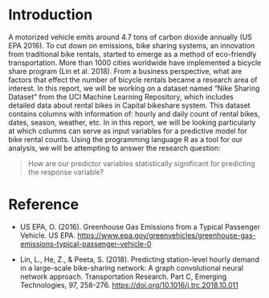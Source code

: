 # Introduction

A motorized vehicle emits around 4.7 tons of carbon dioxide annually (US EPA 2016). To cut down on emissions, bike sharing systems, an innovation from traditional bike rentals, started to emerge as a method of eco-friendly transportation. More than 1000 cities worldwide have implemented a bicycle share program (Lin et al. 2018). From a business perspective, what are factors that effect the number of bicycle rentals became a research area of interest.
In this report, we will be working on a dataset named “Nike Sharing Dataset” from the UCI Machine Learning Repository, which includes detailed data about rental bikes in Capital bikeshare system. This dataset contains columns with information of: hourly and daily count of rental bikes, dates, season, weather, etc. In in this report, we will be looking particularly at which columns can serve as input variables for a predictive model for bike rental counts.
Using the programming language R as a tool for our analysis, we will be attempting to answer the research question: 

> How are our predictor variables statistically significant for predicting the response variable?

# Reference
- US EPA, O. (2016). Greenhouse Gas Emissions from a Typical Passenger Vehicle. US EPA. https://www.epa.gov/greenvehicles/greenhouse-gas-emissions-typical-passenger-vehicle-0

- Lin, L., He, Z., & Peeta, S. (2018). Predicting station-level hourly demand in a large-scale bike-sharing network: A graph convolutional neural network approach. Transportation Research. Part C, Emerging Technologies, 97, 258-276. https://doi.org/10.1016/j.trc.2018.10.011
